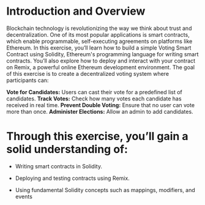 # Introduction and Overview

Blockchain technology is revolutionizing the way we think about trust and decentralization. One of its most popular applications is smart contracts, which enable programmable, self-executing agreements on platforms like Ethereum. In this exercise, you’ll learn how to build a simple Voting Smart Contract using Solidity, Ethereum's programming language for writing smart contracts. You’ll also explore how to deploy and interact with your contract on Remix, a powerful online Ethereum development environment.
The goal of this exercise is to create a decentralized voting system where participants can:

**Vote for Candidates:** Users can cast their vote for a predefined list of candidates.
**Track Votes:** Check how many votes each candidate has received in real time.
**Prevent Double Voting:** Ensure that no user can vote more than once.
**Administer Elections:** Allow an admin to add candidates.

# Through this exercise, you’ll gain a solid understanding of:

* Writing smart contracts in Solidity.

* Deploying and testing contracts using Remix.

* Using fundamental Solidity concepts such as mappings, modifiers, and events
